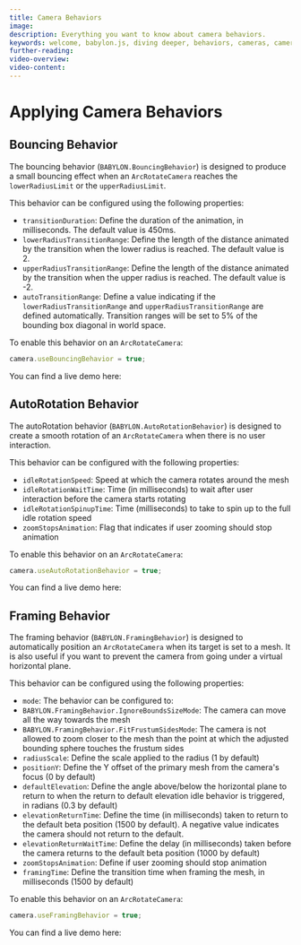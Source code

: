 ```yaml
---
title: Camera Behaviors
image:
description: Everything you want to know about camera behaviors.
keywords: welcome, babylon.js, diving deeper, behaviors, cameras, camera behaviors
further-reading:
video-overview:
video-content:
---
```


# Applying Camera Behaviors

## Bouncing Behavior

The bouncing behavior (`BABYLON.BouncingBehavior`) is designed to produce a small bouncing effect when an `ArcRotateCamera` reaches the `lowerRadiusLimit` or the `upperRadiusLimit`.

This behavior can be configured using the following properties:

- `transitionDuration`: Define the duration of the animation, in milliseconds. The default value is 450ms.
- `lowerRadiusTransitionRange`: Define the length of the distance animated by the transition when the lower radius is reached. The default value is 2.
- `upperRadiusTransitionRange`: Define the length of the distance animated by the transition when the upper radius is reached. The default value is -2.
- `autoTransitionRange`: Define a value indicating if the `lowerRadiusTransitionRange` and `upperRadiusTransitionRange` are defined automatically. Transition ranges will be set to 5% of the bounding box diagonal in world space.

To enable this behavior on an `ArcRotateCamera`:

```javascript
camera.useBouncingBehavior = true;
```

You can find a live demo here: <Playground id="#6FBD14" title="Bouncing Behavior Example" description="A simple example of the camera bouncing behavior." image="/img/playgroundsAndNMEs/divingDeeperCameraBehaviors1.jpg" isMain={true} category="Behaviors"/>

## AutoRotation Behavior

The autoRotation behavior (`BABYLON.AutoRotationBehavior`) is designed to create a smooth rotation of an `ArcRotateCamera` when there is no user interaction.

This behavior can be configured with the following properties:

- `idleRotationSpeed`: Speed at which the camera rotates around the mesh
- `idleRotationWaitTime`: Time (in milliseconds) to wait after user interaction before the camera starts rotating
- `idleRotationSpinupTime`: Time (milliseconds) to take to spin up to the full idle rotation speed
- `zoomStopsAnimation`: Flag that indicates if user zooming should stop animation

To enable this behavior on an `ArcRotateCamera`:

```javascript
camera.useAutoRotationBehavior = true;
```

You can find a live demo here: <Playground id="#6FBD14#1" title="AutoRotation Behavior Example" description="A simple example of the camera AutoRotation behavior." image="/img/playgroundsAndNMEs/divingDeeperCameraBehaviors2.jpg"/>

## Framing Behavior

The framing behavior (`BABYLON.FramingBehavior`) is designed to automatically position an `ArcRotateCamera` when its target is set to a mesh. It is also useful if you want to prevent the camera from going under a virtual horizontal plane.

This behavior can be configured using the following properties:

- `mode`: The behavior can be configured to:
- `BABYLON.FramingBehavior.IgnoreBoundsSizeMode`: The camera can move all the way towards the mesh
- `BABYLON.FramingBehavior.FitFrustumSidesMode`: The camera is not allowed to zoom closer to the mesh than the point at which the adjusted bounding sphere touches the frustum sides
- `radiusScale`: Define the scale applied to the radius (1 by default)
- `positionY`: Define the Y offset of the primary mesh from the camera's focus (0 by default)
- `defaultElevation`: Define the angle above/below the horizontal plane to return to when the return to default elevation idle behavior is triggered, in radians (0.3 by default)
- `elevationReturnTime`: Define the time (in milliseconds) taken to return to the default beta position (1500 by default). A negative value indicates the camera should not return to the default.
- `elevationReturnWaitTime`: Define the delay (in milliseconds) taken before the camera returns to the default beta position (1000 by default)
- `zoomStopsAnimation`: Define if user zooming should stop animation
- `framingTime`: Define the transition time when framing the mesh, in milliseconds (1500 by default)

To enable this behavior on an `ArcRotateCamera`:

```javascript
camera.useFramingBehavior = true;
```

You can find a live demo here: <Playground id="#6FBD14#2" title="Framing Behavior Example" description="A simple example of the camera Framing behavior." image="/img/playgroundsAndNMEs/divingDeeperCameraBehaviors3.jpg" isMain={true} category="Behaviors"/>
